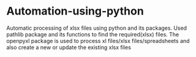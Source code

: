 # Automation-using-python
Automatic processing of xlsx files using python and its packages. 
Used pathlib package and its functions to find the required(xlsx) files.
The openpyxl package is used to process xl files/xlsx files/spreadsheets and also create a new or update the existing xlsx files 


